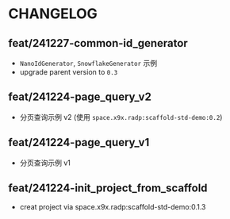 # CHANGELOG

## feat/241227-common-id_generator

- `NanoIdGenerator`, `SnowflakeGenerator` 示例
- upgrade parent version to `0.3`

## feat/241224-page_query_v2

- 分页查询示例 v2 (使用 `space.x9x.radp:scaffold-std-demo:0.2`)

## feat/241224-page_query_v1

- 分页查询示例 v1

## feat/241224-init_project_from_scaffold

- creat project via space.x9x.radp:scaffold-std-demo:0.1.3